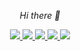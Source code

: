 <p align="center">
  <i>Hi there 👋</i>

<p align="center">
  <a href= "https://github.com/simonschoe/">
    <img src="https://img.icons8.com/material-outlined/30/689d6a/source-code.png"/>
  </a>
  <a href= "https://www.linkedin.com/in/simon-schoelzel/">
    <img src="https://img.icons8.com/material-outlined/30/689d6a/linkedin.png"/>
  </a>
  <a href= "https://simonschoelzel.rbind.io/">
    <img src="https://img.icons8.com/material-outlined/30/689d6a/geography.png"/>
  </a>
  <a href="https://simonschoelzel.rbind.io/resume/">
    <img src="https://img.icons8.com/material-outlined/30/689d6a/parse-from-clipboard.png"/>
  </a>
  <a href="mailto:simon.schoelzel@gmail.com">
    <img src="https://img.icons8.com/ios-glyphs/30/689d6a/physics.png"/>
  </a>
  
</p>
